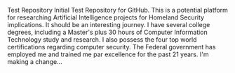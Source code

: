 Test Repository
Initial Test Repository for GitHub. This is a potential platform for researching Artificial Intelligence projects for Homeland Security implications.
It should be an interesting journey. I have several college degrees, including a Master's plus 30 hours of Computer Information Technology study and research. I also possess the four top world certifications regarding computer security. The Federal government has employed me and trained me par excellence for the past 21 years.
I'm making a change...
